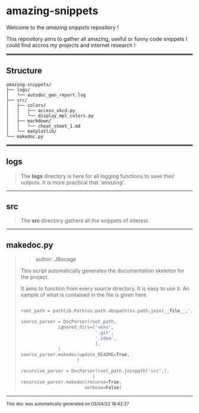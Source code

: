 # amazing-snippets

Welcome to the _amazing snippets_ repository !

This repository aims to gather all amazing, useful or funny code snippets I could find accros
my projects and internet research !
<hr style="border:2px solid gray"> </hr>

## Structure 
```
amazing-snippets/
├── logs/
│   └── autodoc_gen_report.log
├── src/
│   ├── colors/
│   │   ├── access_xkcd.py
│   │   └── display_mpl_colors.py
│   ├── markdown/
│   │   └── cheat_sheet_1.md
│   └── matplotlib/
└── makedoc.py
```

<hr style="border:2px solid gray"> </hr>

## logs
>
>The **logs** directory is here for all logging functions to save their outputs. It is more
>practical that _'amazing'_.
---
## src
>
>The **src** directory gathers all the snippets of interest.
---
## makedoc.py
>> author: JBocage
>
>This script automatically generates the documentation skeleton for the project.
>
>It aims to function from every source directory. It is easy to use it. An sample of what is contained in the file is given here.
>
>```python
>
>root_path = pathlib.Path(os.path.abspath(os.path.join(__file__,'..',)))     # initialise the source path
>
>source_parser = DocParser(root_path,                                        # create the parser
>               ignored_dirs=['venv',
>                             '.git',
>                             '.idea',
>                             ],
>               )
>source_parser.makedoc(update_README=True,                                   # generate the doc
>                      )
>
>recursive_parser = DocParser(root_path.joinpath('src',),                    # another example of parser
>                            )
>recursive_parser.makedoc(recurse=True,                                      # another example of doc generation call
>                         verbose=False)
>```

---




<sub>This doc was automatically generated on  03/04/22 18:42:27 